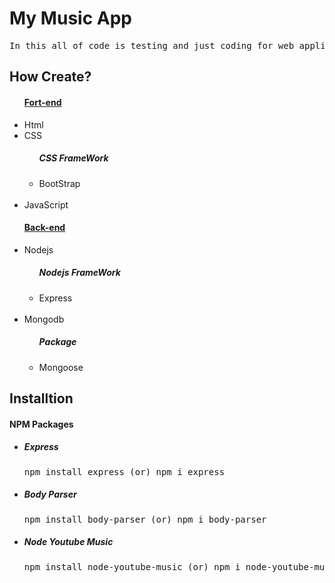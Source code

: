 <h1>My Music App</h1>
<pre>In this all of code is testing and just coding for web application</pre>

<!--? Header -->
<h2>How Create?</h2>
<ul>
<h4><u>Fort-end</u></h4>
<li>Html</li>
<li>CSS</li>
<ul>
<h5>CSS FrameWork</h5>
<li>BootStrap</li>
</ul>
</br>
<li>JavaScript</li>
<h4><u>Back-end</u></h4>
<li>Nodejs</li>
<ul>
<h5>Nodejs FrameWork</h5>
<li>Express</li>
</ul>
</br>
<li>Mongodb</li>
<ul>
<h5>Package</h5>
<li>Mongoose</li>
</ul>
</ul>

<!--? Installion or Set Up -->
<h2>Installtion</h2>
<h4>NPM Packages</h4>
<ul>
<li><h5>Express</h5></li>
<pre>npm install express (or) npm i express</pre>
<li><h5>Body Parser</h5></li>
<pre>npm install body-parser (or) npm i body-parser</pre>
<li><h5>Node Youtube Music</h5></li>
<pre>npm install node-youtube-music (or) npm i node-youtube-music</pre>
</ul>

